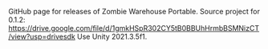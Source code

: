 GitHub page for releases of Zombie Warehouse Portable.
Source project for 0.1.2: https://drive.google.com/file/d/1gmkHSpR302CY5tB0BBUhHrmbBSMNizCT/view?usp=drivesdk
Use Unity 2021.3.5f1.
